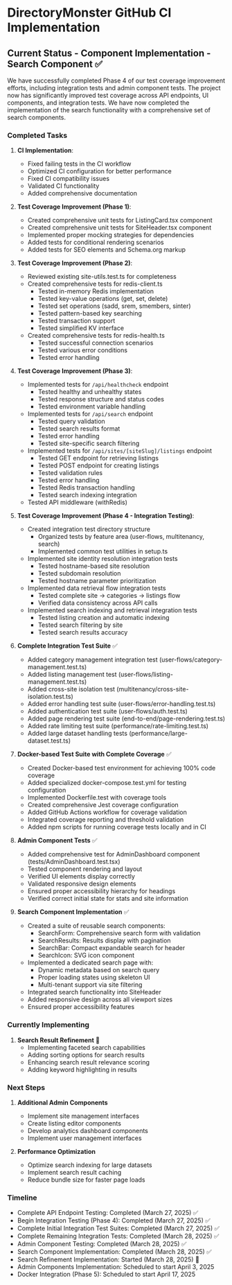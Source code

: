 # DirectoryMonster GitHub CI Implementation

## Current Status - Component Implementation - Search Component ✅

We have successfully completed Phase 4 of our test coverage improvement efforts, including integration tests and admin component tests. The project now has significantly improved test coverage across API endpoints, UI components, and integration tests. We have now completed the implementation of the search functionality with a comprehensive set of search components.

### Completed Tasks

1. **CI Implementation**:
   - Fixed failing tests in the CI workflow
   - Optimized CI configuration for better performance
   - Fixed CI compatibility issues
   - Validated CI functionality
   - Added comprehensive documentation

2. **Test Coverage Improvement (Phase 1)**:
   - Created comprehensive unit tests for ListingCard.tsx component
   - Created comprehensive unit tests for SiteHeader.tsx component
   - Implemented proper mocking strategies for dependencies
   - Added tests for conditional rendering scenarios
   - Added tests for SEO elements and Schema.org markup

3. **Test Coverage Improvement (Phase 2)**:
   - Reviewed existing site-utils.test.ts for completeness
   - Created comprehensive tests for redis-client.ts
     - Tested in-memory Redis implementation
     - Tested key-value operations (get, set, delete)
     - Tested set operations (sadd, srem, smembers, sinter)
     - Tested pattern-based key searching
     - Tested transaction support
     - Tested simplified KV interface
   - Created comprehensive tests for redis-health.ts
     - Tested successful connection scenarios
     - Tested various error conditions
     - Tested error handling

4. **Test Coverage Improvement (Phase 3)**:
   - Implemented tests for `/api/healthcheck` endpoint
     - Tested healthy and unhealthy states
     - Tested response structure and status codes
     - Tested environment variable handling
   - Implemented tests for `/api/search` endpoint
     - Tested query validation
     - Tested search results format
     - Tested error handling
     - Tested site-specific search filtering
   - Implemented tests for `/api/sites/[siteSlug]/listings` endpoint
     - Tested GET endpoint for retrieving listings
     - Tested POST endpoint for creating listings
     - Tested validation rules
     - Tested error handling
     - Tested Redis transaction handling
     - Tested search indexing integration
   - Tested API middleware (withRedis)

5. **Test Coverage Improvement (Phase 4 - Integration Testing)**:
   - Created integration test directory structure
     - Organized tests by feature area (user-flows, multitenancy, search)
     - Implemented common test utilities in setup.ts
   - Implemented site identity resolution integration tests
     - Tested hostname-based site resolution
     - Tested subdomain resolution
     - Tested hostname parameter prioritization
   - Implemented data retrieval flow integration tests
     - Tested complete site → categories → listings flow
     - Verified data consistency across API calls
   - Implemented search indexing and retrieval integration tests
     - Tested listing creation and automatic indexing
     - Tested search filtering by site
     - Tested search results accuracy

6. **Complete Integration Test Suite** ✅
   - Added category management integration test (user-flows/category-management.test.ts)
   - Added listing management test (user-flows/listing-management.test.ts)
   - Added cross-site isolation test (multitenancy/cross-site-isolation.test.ts)
   - Added error handling test suite (user-flows/error-handling.test.ts)
   - Added authentication test suite (user-flows/auth.test.ts)
   - Added page rendering test suite (end-to-end/page-rendering.test.ts)
   - Added rate limiting test suite (performance/rate-limiting.test.ts)
   - Added large dataset handling tests (performance/large-dataset.test.ts)

7. **Docker-based Test Suite with Complete Coverage** ✅
   - Created Docker-based test environment for achieving 100% code coverage
   - Added specialized docker-compose.test.yml for testing configuration
   - Implemented Dockerfile.test with coverage tools
   - Created comprehensive Jest coverage configuration
   - Added GitHub Actions workflow for coverage validation
   - Integrated coverage reporting and threshold validation
   - Added npm scripts for running coverage tests locally and in CI

8. **Admin Component Tests** ✅
   - Added comprehensive test for AdminDashboard component (tests/AdminDashboard.test.tsx)
   - Tested component rendering and layout
   - Verified UI elements display correctly
   - Validated responsive design elements
   - Ensured proper accessibility hierarchy for headings
   - Verified correct initial state for stats and site information

9. **Search Component Implementation** ✅
   - Created a suite of reusable search components:
     - SearchForm: Comprehensive search form with validation
     - SearchResults: Results display with pagination
     - SearchBar: Compact expandable search for header
     - SearchIcon: SVG icon component
   - Implemented a dedicated search page with:
     - Dynamic metadata based on search query
     - Proper loading states using skeleton UI
     - Multi-tenant support via site filtering
   - Integrated search functionality into SiteHeader
   - Added responsive design across all viewport sizes
   - Ensured proper accessibility features

### Currently Implementing

1. **Search Result Refinement** 🚧
   - Implementing faceted search capabilities
   - Adding sorting options for search results
   - Enhancing search result relevance scoring
   - Adding keyword highlighting in results

### Next Steps

1. **Additional Admin Components**
   - Implement site management interfaces
   - Create listing editor components
   - Develop analytics dashboard components
   - Implement user management interfaces

2. **Performance Optimization**
   - Optimize search indexing for large datasets
   - Implement search result caching
   - Reduce bundle size for faster page loads

### Timeline

- Complete API Endpoint Testing: Completed (March 27, 2025) ✅
- Begin Integration Testing (Phase 4): Completed (March 27, 2025) ✅
- Complete Initial Integration Test Suites: Completed (March 27, 2025) ✅
- Complete Remaining Integration Tests: Completed (March 28, 2025) ✅
- Admin Component Testing: Completed (March 28, 2025) ✅
- Search Component Implementation: Completed (March 28, 2025) ✅
- Search Refinement Implementation: Started (March 28, 2025) 🚧
- Admin Components Implementation: Scheduled to start April 3, 2025
- Docker Integration (Phase 5): Scheduled to start April 17, 2025